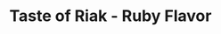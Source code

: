 ---
title: Taste of Riak - Ruby Flavor
project: riak
version: 1.3.0+
document: guide
toc: true
audience: beginner
keywords: [developers, client, ruby]
---
